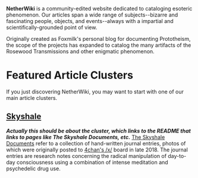 **NetherWiki** is a community-edited website dedicated to cataloging esoteric phenomenon.
Our articles span a wide range of subjects--bizarre and fascinating people, objects, and events--always with a impartial and scientifically-grounded point of view.

Originally created as Foxmilk's personal blog for documenting Prototheism, the scope of the projects has expanded to catalog the many artifacts of the Rosewood Transmissions and other enigmatic phenomenon.

# Featured Article Clusters
If you just discovering NetherWiki, you may want to start with one of our main article clusters.
## [Skyshale](skyshale)
***Actually this should be about the cluster, which links to the README that links to pages like The Skyshale Documents, etc.***
[The Skyshale Documents](skyshale/the_skyshale_documents.md) refer to a collection of hand-written journal entries, photos of which were originally posted to [4chan's /x/](https://boards.4channel.org/x/) board in late 2018.
The journal entries are research notes concerning the radical manipulation of day-to-day consciousness using a combination of intense meditation and psychedelic drug use.